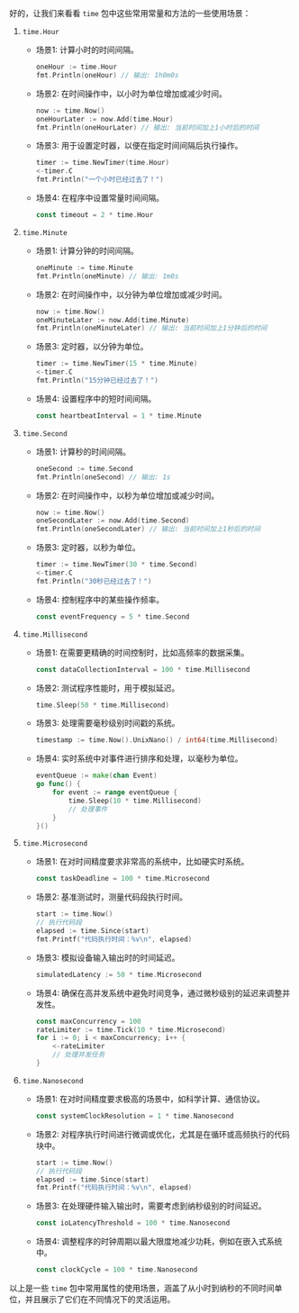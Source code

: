 好的，让我们来看看 `time` 包中这些常用常量和方法的一些使用场景：

1. `time.Hour`
   - 场景1: 计算小时的时间间隔。
     ```go
     oneHour := time.Hour
     fmt.Println(oneHour) // 输出: 1h0m0s
     ```

   - 场景2: 在时间操作中，以小时为单位增加或减少时间。
     ```go
     now := time.Now()
     oneHourLater := now.Add(time.Hour)
     fmt.Println(oneHourLater) // 输出: 当前时间加上1小时后的时间
     ```

   - 场景3: 用于设置定时器，以便在指定时间间隔后执行操作。
     ```go
     timer := time.NewTimer(time.Hour)
     <-timer.C
     fmt.Println("一个小时已经过去了！")
     ```

   - 场景4: 在程序中设置常量时间间隔。
     ```go
     const timeout = 2 * time.Hour
     ```

2. `time.Minute`
   - 场景1: 计算分钟的时间间隔。
     ```go
     oneMinute := time.Minute
     fmt.Println(oneMinute) // 输出: 1m0s
     ```

   - 场景2: 在时间操作中，以分钟为单位增加或减少时间。
     ```go
     now := time.Now()
     oneMinuteLater := now.Add(time.Minute)
     fmt.Println(oneMinuteLater) // 输出: 当前时间加上1分钟后的时间
     ```

   - 场景3: 定时器，以分钟为单位。
     ```go
     timer := time.NewTimer(15 * time.Minute)
     <-timer.C
     fmt.Println("15分钟已经过去了！")
     ```

   - 场景4: 设置程序中的短时间间隔。
     ```go
     const heartbeatInterval = 1 * time.Minute
     ```

3. `time.Second`
   - 场景1: 计算秒的时间间隔。
     ```go
     oneSecond := time.Second
     fmt.Println(oneSecond) // 输出: 1s
     ```

   - 场景2: 在时间操作中，以秒为单位增加或减少时间。
     ```go
     now := time.Now()
     oneSecondLater := now.Add(time.Second)
     fmt.Println(oneSecondLater) // 输出: 当前时间加上1秒后的时间
     ```

   - 场景3: 定时器，以秒为单位。
     ```go
     timer := time.NewTimer(30 * time.Second)
     <-timer.C
     fmt.Println("30秒已经过去了！")
     ```

   - 场景4: 控制程序中的某些操作频率。
     ```go
     const eventFrequency = 5 * time.Second
     ```

4. `time.Millisecond`
   - 场景1: 在需要更精确的时间控制时，比如高频率的数据采集。
     ```go
     const dataCollectionInterval = 100 * time.Millisecond
     ```

   - 场景2: 测试程序性能时，用于模拟延迟。
     ```go
     time.Sleep(50 * time.Millisecond)
     ```

   - 场景3: 处理需要毫秒级别时间戳的系统。
     ```go
     timestamp := time.Now().UnixNano() / int64(time.Millisecond)
     ```

   - 场景4: 实时系统中对事件进行排序和处理，以毫秒为单位。
     ```go
     eventQueue := make(chan Event)
     go func() {
         for event := range eventQueue {
             time.Sleep(10 * time.Millisecond)
             // 处理事件
         }
     }()
     ```

5. `time.Microsecond`
   - 场景1: 在对时间精度要求非常高的系统中，比如硬实时系统。
     ```go
     const taskDeadline = 100 * time.Microsecond
     ```

   - 场景2: 基准测试时，测量代码段执行时间。
     ```go
     start := time.Now()
     // 执行代码段
     elapsed := time.Since(start)
     fmt.Printf("代码执行时间：%v\n", elapsed)
     ```

   - 场景3: 模拟设备输入输出时的时间延迟。
     ```go
     simulatedLatency := 50 * time.Microsecond
     ```

   - 场景4: 确保在高并发系统中避免时间竞争，通过微秒级别的延迟来调整并发性。
     ```go
     const maxConcurrency = 100
     rateLimiter := time.Tick(10 * time.Microsecond)
     for i := 0; i < maxConcurrency; i++ {
         <-rateLimiter
         // 处理并发任务
     }
     ```

6. `time.Nanosecond`
   - 场景1: 在对时间精度要求极高的场景中，如科学计算、通信协议。
     ```go
     const systemClockResolution = 1 * time.Nanosecond
     ```

   - 场景2: 对程序执行时间进行微调或优化，尤其是在循环或高频执行的代码块中。
     ```go
     start := time.Now()
     // 执行代码段
     elapsed := time.Since(start)
     fmt.Printf("代码执行时间：%v\n", elapsed)
     ```

   - 场景3: 在处理硬件输入输出时，需要考虑到纳秒级别的时间延迟。
     ```go
     const ioLatencyThreshold = 100 * time.Nanosecond
     ```

   - 场景4: 调整程序的时钟周期以最大限度地减少功耗，例如在嵌入式系统中。
     ```go
     const clockCycle = 100 * time.Nanosecond
     ```

以上是一些 `time` 包中常用属性的使用场景，涵盖了从小时到纳秒的不同时间单位，并且展示了它们在不同情况下的灵活运用。
